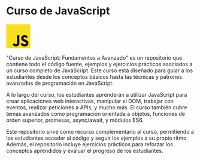 # Curso de JavaScript
![Logo de JavaScript](./src/assets/javascript-logo.svg)

"Curso de JavaScript: Fundamentos a Avanzado" es un repositorio que contiene todo el código fuente, ejemplos y ejercicios prácticos asociados a un curso completo de JavaScript. Este curso está diseñado para guiar a los estudiantes desde los conceptos básicos hasta las técnicas y patrones avanzados de programación en JavaScript.

A lo largo del curso, los estudiantes aprenderán a utilizar JavaScript para crear aplicaciones web interactivas, manipular el DOM, trabajar con eventos, realizar peticiones a APIs, y mucho más. El curso también cubre temas avanzados como programación orientada a objetos, funciones de orden superior, promesas, async/await, y módulos ES6.

Este repositorio sirve como recurso complementario al curso, permitiendo a los estudiantes acceder al código y seguir los ejemplos a su propio ritmo. Además, el repositorio incluye ejercicios prácticos para reforzar los conceptos aprendidos y evaluar el progreso de los estudiantes.